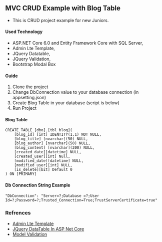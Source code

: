 ## MVC CRUD Example with Blog Table
* This is CRUD project example for new Juniors.

#### Used Technology
* ASP.NET Core 6.0 and Entity Framework Core with SQL Server,
* Admin Lte Template,
* JQuery Datatable,
* JQuery Validation,
* Bootstrap Modal Box

#### Guide
1. Clone the project
2. Change DbConnection value to your database connection (in appsetting.json)
3. Create Blog Table in your database (script is below)
4. Run Project

#### Blog Table
```
CREATE TABLE [dbo].[tbl_blog](
	[blog_id] [int] IDENTITY(1,1) NOT NULL,
	[blog_title] [nvarchar](50) NULL,
	[blog_author] [nvarchar](50) NULL,
	[blog_content] [nvarchar](200) NULL,
	[created_date][datetime] NULL,
	[created_user][int] Null,
	[modified_date][datetime] NULL,
	[modified_user][int] NULL,
	[is_delete][bit] Default 0
) ON [PRIMARY]

```

#### Db Connection String Example
```
"DbConnection": "Server=?;Database =?;User Id=?;Password=?;Trusted_Connection=True;TrustServerCertificate=true"
```

### Refrences
* [Admin Lte Template](https://adminlte.io/themes/v3/)
* [JQuery DataTable In ASP Net Core](https://codewithmukesh.com/blog/jquery-datatable-in-aspnet-core/)
* [Model Validation](https://learn.microsoft.com/en-us/aspnet/core/mvc/models/validation?view=aspnetcore-6.0)

